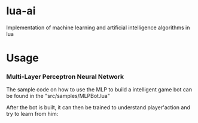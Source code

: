 # lua-ai
Implementation of machine learning and artificial intelligence algorithms in lua

# Usage

### Multi-Layer Perceptron Neural Network

The sample code on how to use the MLP to build a intelligent game bot can be found in the "src/samples/MLPBot.lua"

After the bot is built, it can then be trained to understand player'action and try to learn from him:


```lua

```